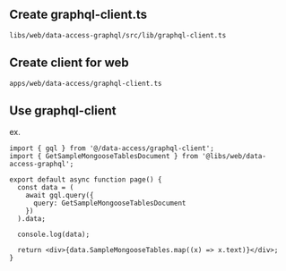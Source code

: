 ## Create graphql-client.ts

 `libs/web/data-access-graphql/src/lib/graphql-client.ts`

## Create client for web

 `apps/web/data-access/graphql-client.ts`

## Use graphql-client

ex.  

```tsx
import { gql } from '@/data-access/graphql-client';
import { GetSampleMongooseTablesDocument } from '@libs/web/data-access-graphql';

export default async function page() {
  const data = (
    await gql.query({
      query: GetSampleMongooseTablesDocument
    })
  ).data;

  console.log(data);

  return <div>{data.SampleMongooseTables.map((x) => x.text)}</div>;
}
```
